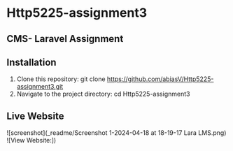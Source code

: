 # Http5225-assignment3

## CMS- Laravel Assignment

## Installation
1. Clone this repository: git clone https://github.com/abiasV/Http5225-assignment3.git
2. Navigate to the project directory: cd Http5225-assignment3

## Live Website
![screenshot](_readme/Screenshot 1-2024-04-18 at 18-19-17 Lara LMS.png)
![View Website:])
